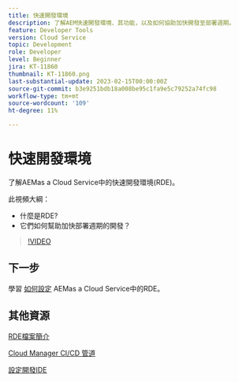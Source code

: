 ```yaml
---
title: 快速開發環境
description: 了解AEM快速開發環境、其功能，以及如何協助加快開發至部署週期。
feature: Developer Tools
version: Cloud Service
topic: Development
role: Developer
level: Beginner
jira: KT-11860
thumbnail: KT-11860.png
last-substantial-update: 2023-02-15T00:00:00Z
source-git-commit: b3e9251bdb18a008be95c1fa9e5c79252a74fc98
workflow-type: tm+mt
source-wordcount: '109'
ht-degree: 11%

---
```



# 快速開發環境

了解AEMas a Cloud Service中的快速開發環境(RDE)。

此視頻大綱：

- 什麼是RDE?
- 它們如何幫助加快部署週期的開發？

>[!VIDEO](https://video.tv.adobe.com/v/3414128?quality=12&learn=on)

## 下一步

學習 [如何設定](./how-to-setup.md) AEMas a Cloud Service中的RDE。

## 其他資源

[RDE檔案簡介](https://experienceleague.adobe.com/docs/experience-manager-cloud-service/content/implementing/developing/rapid-development-environments.html#introduction)

[Cloud Manager CI/CD 管道](https://experienceleague.adobe.com/docs/experience-manager-cloud-service/content/implementing/using-cloud-manager/cicd-pipelines/introduction-ci-cd-pipelines.html)

[設定開發IDE](https://experienceleague.adobe.com/docs/experience-manager-learn/cloud-service/local-development-environment-set-up/development-tools.html)
